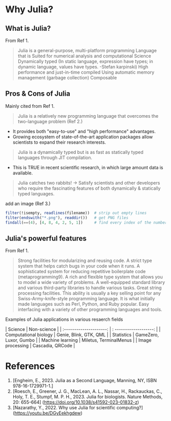 # Why Julia?

## What is Julia?

From Ref 1.

> Julia is a general-purpose, multi-platform programming Language that is
> Suited for numerical analysis and computational Science
> Dynamically typed (In static language, expression have types; in dynamic language, values have types. -Stefan karpinski)
> High performance and just-in-time compiled
> Using automatic memory management (garbage collection)
> Composable

## Pros & Cons of Julia

Mainly cited from Ref 1.

> Julia is a relatively new programming language that overcomes the two-language problem (Ref 2.)
  * It provides both "easy-to-use" and "high performance" advantages.
  * Growing ecosystem of state-of-the-art application packages allow scientists to expand their research interests.
> Julia is a dynamically typed but is as fast as statically typed languages through JIT compilation.
  * This is TRUE in recent scientific research, in which large amount data is available.
> Julia catches two rabbits! -> Satisfy scientists and other developers who require the fascinating features of both dynamically & statically typed languages.

add an image (Ref 3.)

```julia
filter(!isempty, readlines(filename))  # strip out empty lines
filter(endswith("*.png"), readdir())   # get PNG files
findall(==(4), [4, 8, 4, 2, 5, 1])     # find every index of the number 4
```

## Julia's powerful features

From Ref 1.

> Strong facilities for modularizing and reusing code.
> A strict type system that helps catch bugs in your code when it runs.
> A sophisticated system for reducing repetitive boilerplate code (metaprogramming9).
> A rich and flexible type system that allows you to model a wide variety of problems.
> A well-equipped standard library and various third-party libraries to handle various tasks.
> Great string processing facilities. This ability is usually a key selling point for any Swiss-Army-knife-style programming language. It is what initially made languages such as Perl, Python, and Ruby popular.
> Easy interfacing with a variety of other programming languages and tools.

Examples of Julia applications in various resaerch fields

|         Science         |       Non-science      |
| :---------------------: | : -------------------: |
| Computational biology   | Genie, Blink, GTK, QML |
| Statistics              | GameZero, Luxor, Gumbo |
| Machine learning        | Miletus, TerminalMenus |
| Image processing        | Cascadia, QRCode       |



# References

1. [Engheim, E., 2023. Julia as a Second Language, Manning, NY, ISBN 978-16-1729971-1.]
2. [Roesch, E., Greener, J. G., MacLean, A. L., Nassar, H., Rackauckas, C., Holy, T. E., Stumpf, M. P. H., 2023. Julia for biologists. Nature Methods, 20: 655-664] (https://doi.org/10.1038/s41592-023-01832-z)
3. [Nazarathy, Y., 2022. Why use Julia for scientific computing?] (https://youtu.be/DGyEekhgdew)
